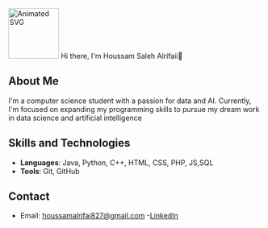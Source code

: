 <img src="path/to/your/animation.svg" alt="Animated SVG" width="100" height="100">
Hi there, I'm Houssam Saleh Alrifaii👋

## About Me
I'm a computer science student with a passion for data and AI. Currently, I'm focused on expanding my programming skills to pursue my dream work in data science and artificial intelligence

## Skills and Technologies
- **Languages**: Java, Python, C++, HTML, CSS, PHP, JS,SQL
- **Tools**: Git, GitHub
## Contact
- Email: [houssamalrifai827@gmail.com](mailto:houssamalrifai827@gmail.com)
-[LinkedIn](https://www.linkedin.com/in/houssam-saleh-alrifaii-989792242/)

